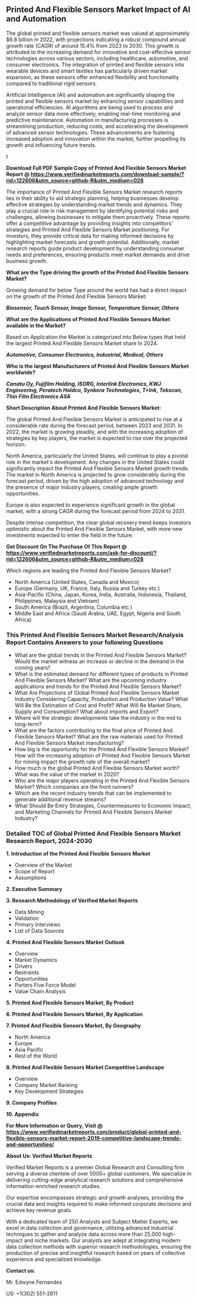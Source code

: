 <h2>Printed And Flexible Sensors Market Impact of AI and Automation</h2><p>The global printed and flexible sensors market was valued at approximately $6.8 billion in 2022, with projections indicating a robust compound annual growth rate (CAGR) of around 15.4% from 2023 to 2030. This growth is attributed to the increasing demand for innovative and cost-effective sensor technologies across various sectors, including healthcare, automotive, and consumer electronics. The integration of printed and flexible sensors into wearable devices and smart textiles has particularly driven market expansion, as these sensors offer enhanced flexibility and functionality compared to traditional rigid sensors.</p><p>Artificial Intelligence (AI) and automation are significantly shaping the printed and flexible sensors market by enhancing sensor capabilities and operational efficiencies. AI algorithms are being used to process and analyze sensor data more effectively, enabling real-time monitoring and predictive maintenance. Automation in manufacturing processes is streamlining production, reducing costs, and accelerating the development of advanced sensor technologies. These advancements are fostering increased adoption and innovation within the market, further propelling its growth and influencing future trends.</p>t</p><p id="" class=""><strong>Download Full PDF Sample Copy of Printed And Flexible Sensors Market Report @ <a href="https://www.verifiedmarketreports.com/download-sample/?rid=122606&utm_source=github-R&utm_medium=028" target="_blank">https://www.verifiedmarketreports.com/download-sample/?rid=122606&utm_source=github-R&utm_medium=028</a></strong></p><p>The importance of&nbsp;Printed And Flexible Sensors Market research reports lies in their ability to aid strategic planning, helping businesses develop effective strategies by understanding market trends and dynamics. They play a crucial role in risk management by identifying potential risks and challenges, allowing businesses to mitigate them proactively. These reports offer a competitive advantage by providing insights into competitors' strategies and Printed And Flexible Sensors Market positioning. For investors, they provide critical data for making informed decisions by highlighting market forecasts and growth potential. Additionally, market research reports guide product development by understanding consumer needs and preferences, ensuring products meet market demands and drive business growth.</p><p><strong>What are the&nbsp;Type driving the growth of the Printed And Flexible Sensors Market?</strong></p><p id="" class="">Growing demand for below Type around the world has had a direct impact on the growth of the Printed And Flexible Sensors Market:</p><em><strong>Biosensor, Touch Sensor, Image Sensor, Temperature Sensor, Others</strong></em></p><strong>What are the&nbsp;Applications&nbsp;of Printed And Flexible Sensors Market available in the Market?</strong></p><p id="" class="">Based on Application the Market is categorized into Below types that held the largest Printed And Flexible Sensors Market share In 2024.</p><em><strong>Automotive, Consumer Electronics, Industrial, Medical, Others</strong></em></p><strong>Who is the largest Manufacturers of Printed And Flexible Sensors Market worldwide?</strong></p><p><em><strong>Canatu Oy, Fujifilm Holding, ISORG, Interlink Electronics, KWJ Engineering, Peratech Holdco, Synkera Technologies, T+Ink, Tekscan, Thin Film Electronics ASA</strong></em></p><p id="" class=""><strong>Short Description About Printed And Flexible Sensors Market:</strong></p><p>The global Printed And Flexible Sensors Market is anticipated to rise at a considerable rate during the forecast period, between 2023 and 2031. In 2022, the market is growing steadily, and with the increasing adoption of strategies by key players, the market is expected to rise over the projected horizon.</p><p>North America, particularly the United States, will continue to play a pivotal role in the market's development. Any changes in the United States could significantly impact the Printed And Flexible Sensors Market growth trends. The market in North America is projected to grow considerably during the forecast period, driven by the high adoption of advanced technology and the presence of major industry players, creating ample growth opportunities.</p><p>Europe is also expected to experience significant growth in the global market, with a strong CAGR during the forecast period from 2024 to 2031.</p><p>Despite intense competition, the clear global recovery trend keeps investors optimistic about the Printed And Flexible Sensors Market, with more new investments expected to enter the field in the future.</p><p id="" class=""><strong>Get Discount On The Purchase Of This Report @ <a href="https://www.verifiedmarketreports.com/ask-for-discount/?rid=122606&utm_source=github-R&utm_medium=028" target="_blank">https://www.verifiedmarketreports.com/ask-for-discount/?rid=122606&utm_source=github-R&utm_medium=028</a></strong></p>Which regions are leading the Printed And Flexible Sensors Market?</p><ul><li>North America (United States, Canada and Mexico)</li><li>Europe (Germany, UK, France, Italy, Russia and Turkey etc.)</li><li>Asia-Pacific (China, Japan, Korea, India, Australia, Indonesia, Thailand, Philippines, Malaysia and Vietnam)</li><li>South America (Brazil, Argentina, Columbia etc.)</li><li>Middle East and Africa (Saudi Arabia, UAE, Egypt, Nigeria and South Africa)</li></ul><h3 id="" class="">This Printed And Flexible Sensors Market Research/Analysis Report Contains Answers to your following Questions</h3><ul><li>What are the global trends in the Printed And Flexible Sensors Market? Would the market witness an increase or decline in the demand in the coming years?</li><li>What is the estimated demand for different types of products in Printed And Flexible Sensors Market? What are the upcoming industry applications and trends for the Printed And Flexible Sensors Market?</li><li>What Are Projections of Global Printed And Flexible Sensors Market Industry Considering Capacity, Production and Production Value? What Will Be the Estimation of Cost and Profit? What Will Be Market Share, Supply and Consumption? What about imports and Export?</li><li>Where will the strategic developments take the industry in the mid to long-term?</li><li>What are the factors contributing to the final price of Printed And Flexible Sensors Market? What are the raw materials used for Printed And Flexible Sensors Market manufacturing?</li><li>How big is the opportunity for the Printed And Flexible Sensors Market? How will the increasing adoption of Printed And Flexible Sensors Market for mining impact the growth rate of the overall market?</li><li>How much is the global Printed And Flexible Sensors Market worth? What was the value of the market In 2020?</li><li>Who are the major players operating in the Printed And Flexible Sensors Market? Which companies are the front runners?</li><li>Which are the recent industry trends that can be implemented to generate additional revenue streams?</li><li>What Should Be Entry Strategies, Countermeasures to Economic Impact, and Marketing Channels for Printed And Flexible Sensors Market Industry?</li></ul><h3 id="" class="">Detailed TOC of Global Printed And Flexible Sensors Market Research Report, 2024-2030</h3><p id="" class=""><strong>1. Introduction of the Printed And Flexible Sensors Market</strong></p><ul><li>Overview of the Market</li><li>Scope of Report</li><li>Assumptions</li></ul><p id="" class=""><strong>2. Executive Summary</strong></p><p id="" class=""><strong>3. Research Methodology of Verified Market Reports</strong></p><ul><li>Data Mining</li><li>Validation</li><li>Primary Interviews</li><li>List of Data Sources</li></ul><p id="" class=""><strong>4. Printed And Flexible Sensors Market Outlook</strong></p><ul><li>Overview</li><li>Market Dynamics</li><li>Drivers</li><li>Restraints</li><li>Opportunities</li><li>Porters Five Force Model</li><li>Value Chain Analysis</li></ul><p id="" class=""><strong>5. Printed And Flexible Sensors Market, By Product</strong></p><p id="" class=""><strong>6. Printed And Flexible Sensors Market, By Application</strong></p><p id="" class=""><strong>7. Printed And Flexible Sensors Market, By Geography</strong></p><ul><li>North America</li><li>Europe</li><li>Asia Pacific</li><li>Rest of the World</li></ul><p id="" class=""><strong>8. Printed And Flexible Sensors Market Competitive Landscape</strong></p><ul><li>Overview</li><li>Company Market Ranking</li><li>Key Development Strategies</li></ul><p id="" class=""><strong>9. Company Profiles</strong></p><p id="" class=""><strong>10. Appendix</strong></p><p id="" class=""><strong>For More Information or Query, Visit @ <a href="https://www.verifiedmarketreports.com/product/global-printed-and-flexible-sensors-market-report-2019-competitive-landscape-trends-and-opportunities/" target="_blank">https://www.verifiedmarketreports.com/product/global-printed-and-flexible-sensors-market-report-2019-competitive-landscape-trends-and-opportunities/</a></strong></p><p id="" class=""><strong>About Us: Verified Market Reports</strong></p><p id="" class="">Verified Market Reports is a premier Global Research and Consulting firm serving a diverse clientele of over 5000+ global customers. We specialize in delivering cutting-edge analytical research solutions and comprehensive information-enriched research studies.</p><p id="" class="">Our expertise encompasses strategic and growth analyses, providing the crucial data and insights required to make informed corporate decisions and achieve key revenue goals.</p><p id="" class="">With a dedicated team of 250 Analysts and Subject Matter Experts, we excel in data collection and governance, utilizing advanced industrial techniques to gather and analyze data across more than 25,000 high-impact and niche markets. Our analysts are adept at integrating modern data collection methods with superior research methodologies, ensuring the production of precise and insightful research based on years of collective experience and specialized knowledge.</p><p id="" class=""><strong>Contact us:</strong></p><p id="" class="">Mr. Edwyne Fernandes</p><p id="" class="">US: +1(302) 551-2611</p>